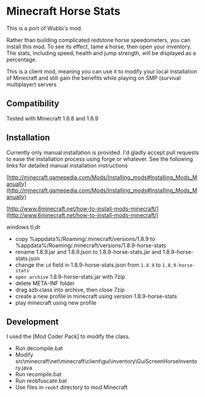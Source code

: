 # Minecraft Horse Stats

This is a port of Wubbi's mod.

Rather than building complicated redstone horse speedometers, you can install this mod. To see its effect, tame a horse, then open your inventory. The stats, including speed, health and jump strength, will be displayed as a percentage.

This is a client mod, meaning you can use it to modify your local installation of Minecraft and still gain the benefits while playing on SMP (survival multiplayer) servers

## Compatibility

Tested with Minecraft 1.8.8 and 1.8.9

## Installation

Currently only manual installation is provided. I'd gladly accept pull requests to ease the installation process using forge or whatever. See the following links for detailed manual installation instructions

[http://minecraft.gamepedia.com/Mods/Installing_mods#Installing_Mods_Manually](http://minecraft.gamepedia.com/Mods/Installing_mods#Installing_Mods_Manually)

[http://www.6minecraft.net/how-to-install-mods-minecraft/](http://www.6minecraft.net/how-to-install-mods-minecraft/)

windows tl;dr

* copy %appdata%/Roaming/.minecraft/versions/1.8.9 to %appdata%/Roaming/.minecraft/versions/1.8.9-horse-stats
* rename 1.8.9.jar and 1.8.9.json to 1.8.9-horse-stats.jar and 1.8.9-horse-stats.json 
* change the `id` field in 1.8.9-horse-stats.json from `1.8.9` to `1.8.9-horse-stats`
* `open archive` 1.8.9-horse-stats.jar with 7zip
* delete META-INF folder
* drag azb.class into archive, then close 7zip
* create a new profile in minecraft using version 1.8.9-horse-stats
* play minecraft using new profile

## Development

I used the [Mod Coder Pack] to modify the class.

* Run decompile.bat
* Modify src\minecraft\net\minecraft\client\gui\inventory\GuiScreenHorseInventory.java
* Run recompile.bat
* Run reobfuscate.bat
* Use files in `reobf` directory to mod Minecraft
